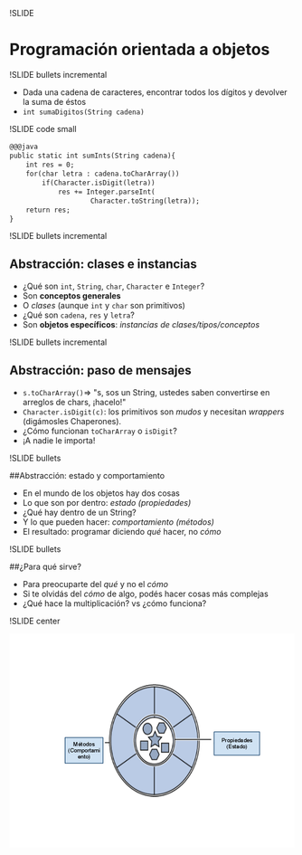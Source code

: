 !SLIDE 

# Programación orientada a objetos


!SLIDE bullets incremental

* Dada una cadena de caracteres, encontrar todos
  los dígitos y devolver la suma de éstos
* `int sumaDigitos(String cadena)`

!SLIDE code small

    @@@java
    public static int sumInts(String cadena){
        int res = 0;
        for(char letra : cadena.toCharArray())
            if(Character.isDigit(letra))
                res += Integer.parseInt(
                        Character.toString(letra));
        return res;
    }

!SLIDE bullets incremental

## Abstracción: clases e instancias

* ¿Qué son `int`, `String`, `char`, `Character` e `Integer`?
* Son **conceptos generales**
* O *clases* (aunque `int` y  `char` son primitivos)
* ¿Qué son `cadena`, `res` y `letra`?
* Son **objetos específicos**: *instancias de clases/tipos/conceptos*


!SLIDE bullets incremental

## Abstracción: paso de mensajes

* `s.toCharArray()`=> "s, sos un String, ustedes saben 
   convertirse en arreglos de chars, ¡hacelo!"
* `Character.isDigit(c)`: los primitivos son *mudos*
   y necesitan *wrappers* (digámosles Chaperones).
* ¿Cómo funcionan `toCharArray` o `isDigit`?
* ¡A nadie le importa!


!SLIDE bullets 

##Abstracción: estado y comportamiento

* En el mundo de los objetos hay dos cosas
* Lo que son por dentro: *estado (propiedades)*
* ¿Qué hay dentro de un String?
* Y lo que pueden hacer: *comportamiento (métodos)*
* El resultado: programar diciendo *qué* hacer, no *cómo*

!SLIDE bullets

##¿Para qué sirve?

* Para preocuparte del *qué* y no el *cómo*
* Si te olvidás del *cómo* de algo, podés hacer cosas más complejas
* ¿Qué hace la multiplicación? vs ¿cómo funciona?


!SLIDE center

![object](java-object.png)


